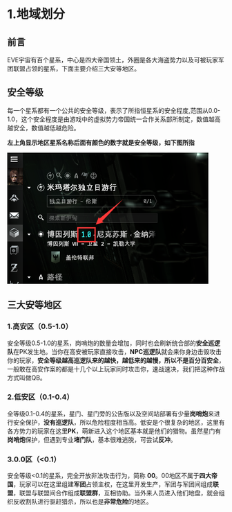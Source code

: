 # 1.地域划分

## 前言

EVE宇宙有百个星系，中心是四大帝国领土，外圈是各大海盗势力以及可被玩家军团联盟占领的星系，下面主要介绍三大安等地区。

## 安全等级

每一个星系都有一个公共的安全等级，表示了所指恒星系的安全程度,范围从0.0-1.0，这个安全程度是由游戏中的虚拟势力帝国统一合作关系部所制定，数值越高越安全，数值越低越危险。

**左上角显示地区星系名称后面有颜色的数字就是安全等级，如下图所指**

![](../.gitbook/assets/QQ截图20210717193544.png)

## 三大安等地区

### 1.高安区（0.5-1.0）

安全等级0.5-1.0的星系，岗哨炮的数量会增加，同时也会刷新统合部的**安全巡逻队**在PK发生地。当你在高安被玩家直接攻击，**NPC巡逻队**就会来你身边击毁攻击你的玩家，**安全等级越高巡逻队来的越快，越低来的越慢，所以不是百分百安全**，一般敢在高安作案的都是十几个以上玩家同时攻击你，速战速决，我们把这种作战方式叫做QB。

### 2.低安区（0.1-0.4）

全等级0.1-0.4的星系，星门、星门旁的公告版以及空间站部署有少量**岗哨炮**来进行安全保护，**没有巡逻队**，所以危险程度相当高。低安是个很复杂的地区，这里有各方势力的玩家在这里**PK**，萌新进入这个地区基本就是他们的猎物。虽然星门有**岗哨炮**保护，但遇到专业**堵门队**，基本很难逃脱，可尝试**反冲**。

### 3.0.0区（<0.1）

安全等级<0.1的星系，完全开放非法攻击行为，简称 **00**。00地区不属于**四大帝国**，玩家可以在这里组建**军团**占领主权，在这里开发生产，军团与军团间组成**联盟**，联盟与联盟间合作组成**联盟群**，互相协助。当外来人员进入他们地盘，就会组织反收割队进行驱赶猎杀，所以也是**非常危险**的地区。
